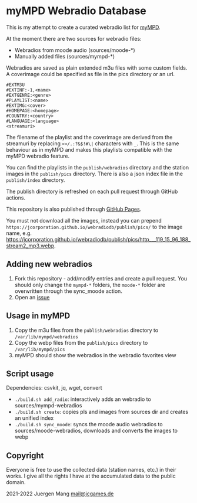 # myMPD Webradio Database

This is my attempt to create a curated webradio list for [myMPD](https://github.com/jcorporation/myMPD).

At the moment there are two sources for webradio files:
- Webradios from moode audio (sources/moode-*)
- Manually added files (sources/mympd-*)

Webradios are saved as plain extended m3u files with some custom fields. A coverimage could be specified as file in the pics directory or an url.

```
#EXTM3U
#EXTINF:-1,<name>
#EXTGENRE:<genre>
#PLAYLIST:<name>
#EXTIMG:<cover>
#HOMEPAGE:<homepage>
#COUNTRY:<country>
#LANGUAGE:<language>
<streamuri>
```

The filename of the playlist and the coverimage are derived from the streamuri by replacing `<>/.:?&$!#\|` characters with `_`. This is the same behaviour as in myMPD and makes this playlists compatible with the myMPD webradio feature.

You can find the playlists in the `publish/webradios` directory and the station images in the `publish/pics` directory. There is also a json index file in the `publish/index` directory.

The publish directory is refreshed on each pull request through GitHub actions.

This repository is also published through [GitHub Pages](https://jcorporation.github.io/webradiodb/).

You must not download all the images, instead you can prepend `https://jcorporation.github.io/webradiodb/publish/pics/` to the image name, e.g. https://jcorporation.github.io/webradiodb/publish/pics/http___119_15_96_188_stream2_mp3.webp.

## Adding new webradios

1. Fork this repository - add/modify entries and create a pull request. You should only change the `mympd-*` folders, the `moode-*` folder are overwritten through the sync_moode action.
2. Open an [issue](https://github.com/jcorporation/webradiodb/issues/new?template=add-webradio.yml)

## Usage in myMPD

1. Copy the m3u files from the `publish/webradios` directory to `/var/lib/mympd/webradios`
2. Copy the webp files from the `publish/pics` directory to `/var/lib/mympd/pics`
3. myMPD should show the webradios in the webradio favorites view

## Script usage

Dependencies: csvkit, jq, wget, convert

- `./build.sh add_radio`: interactively adds an webradio to sources/mympd-webradios
- `./build.sh create`: copies pls and images from sources dir and creates an unified index
- `./build.sh sync_moode`: syncs the moode audio webradios to sources/moode-webradios, downloads and converts the images to webp

## Copyright

Everyone is free to use the collected data (station names, etc.) in their works. I give all the rights I have at the accumulated data to the public domain.

2021-2022 Juergen Mang <mail@jcgames.de>
